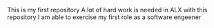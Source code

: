 This is my first repository
A lot of hard work is needed in ALX
  with this repository I am able to exercise my first role as a software engeener
  
